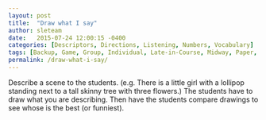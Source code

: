 ```yaml
---
layout: post
title:  "Draw what I say"
author: sleteam
date:   2015-07-24 12:00:15 -0400
categories: [Descriptors, Directions, Listening, Numbers, Vocabulary]
tags: [Backup, Game, Group, Individual, Late-in-Course, Midway, Paper, Quick, Review]
permalink: /draw-what-i-say/
---
```

Describe a scene to the students. (e.g. There is a little girl with a lollipop standing next to a tall skinny tree with three flowers.) The students have to draw what you are describing. Then have the students compare drawings to see whose is the best (or funniest).